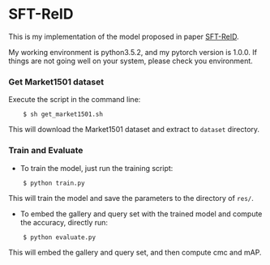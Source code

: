 # SFT-ReID

This is my implementation of the model proposed in paper [SFT-ReID](https://arxiv.org/abs/1811.11405).

My working environment is python3.5.2, and my pytorch version is 1.0.0. If things are not going well on your system, please check you environment.



### Get Market1501 dataset
Execute the script in the command line:
```
    $ sh get_market1501.sh
```
This will download the Market1501 dataset and extract to `dataset` directory.


### Train and Evaluate
* To train the model, just run the training script:  
```
    $ python train.py
```
This will train the model and save the parameters to the directory of ```res/```.

* To embed the gallery and query set with the trained model and compute the accuracy, directly run:
```
    $ python evaluate.py
```
This will embed the gallery and query set, and then compute cmc and mAP.


